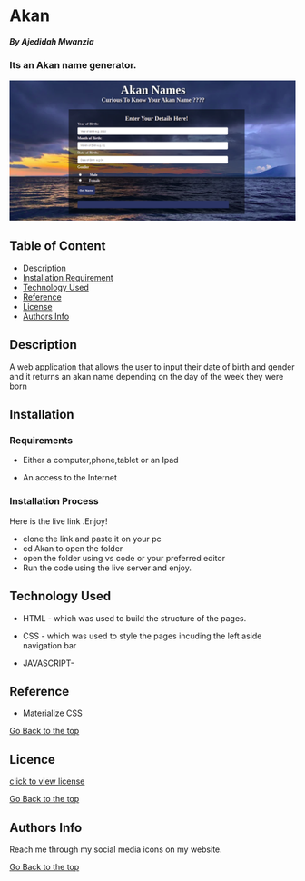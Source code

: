 # Akan


##### By Ajedidah Mwanzia 

### Its an Akan name generator.
<img src="https://github.com/AjedidahMwanzia/Akan/blob/master/images/pic.png">


## Table of Content

+ [Description](#description)
+ [Installation Requirement](#Installation)
+ [Technology Used](#technology-used)
+ [Reference](#reference)
+ [License](#license)
+ [Authors Info](#author-Info)

## Description
<p>A web application that allows the user to input their date of birth and gender and it returns an akan name depending on the day of the week they were born</p> 


## Installation

### Requirements

* Either a computer,phone,tablet or an Ipad

* An access to the Internet

### Installation Process
Here is the live link .Enjoy!
* clone the link and paste it on your pc
* cd Akan to open the folder
* open the folder using vs code or your preferred editor 
* Run the code using the live server and enjoy.

## Technology Used
* HTML - which was used to build the structure of the pages.

* CSS - which was used to style the pages incuding the left aside navigation bar
* JAVASCRIPT-

## Reference
* Materialize CSS

[Go Back to the top](#Akan)

## Licence

[click to view license](LICENSE)

[Go Back to the top](#Akan)

## Authors Info


Reach me through my social media icons on my website.


[Go Back to the top](#Akan)
